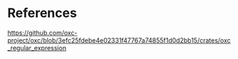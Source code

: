 # References

https://github.com/oxc-project/oxc/blob/3efc25fdebe4e02331f47767a74855f1d0d2bb15/crates/oxc_regular_expression
